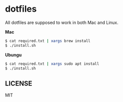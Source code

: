 # dotfiles

All dotfiles are supposed to work in both Mac and Linux. 

**Mac**

```sh
$ cat required.txt | xargs brew install
$ ./install.sh
```

**Ubungu**

```sh
$ cat required.txt | xargs sudo apt install
$ ./install.sh
```


## LICENSE

MIT
